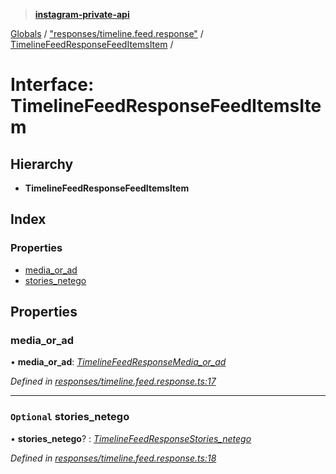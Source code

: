 > **[instagram-private-api](../README.md)**

[Globals](../README.md) / ["responses/timeline.feed.response"](../modules/_responses_timeline_feed_response_.md) / [TimelineFeedResponseFeedItemsItem](_responses_timeline_feed_response_.timelinefeedresponsefeeditemsitem.md) /

# Interface: TimelineFeedResponseFeedItemsItem

## Hierarchy

* **TimelineFeedResponseFeedItemsItem**

## Index

### Properties

* [media_or_ad](_responses_timeline_feed_response_.timelinefeedresponsefeeditemsitem.md#media_or_ad)
* [stories_netego](_responses_timeline_feed_response_.timelinefeedresponsefeeditemsitem.md#optional-stories_netego)

## Properties

###  media_or_ad

• **media_or_ad**: *[TimelineFeedResponseMedia_or_ad](_responses_timeline_feed_response_.timelinefeedresponsemedia_or_ad.md)*

*Defined in [responses/timeline.feed.response.ts:17](https://github.com/dilame/instagram-private-api/blob/173bc62/src/responses/timeline.feed.response.ts#L17)*

___

### `Optional` stories_netego

• **stories_netego**? : *[TimelineFeedResponseStories_netego](_responses_timeline_feed_response_.timelinefeedresponsestories_netego.md)*

*Defined in [responses/timeline.feed.response.ts:18](https://github.com/dilame/instagram-private-api/blob/173bc62/src/responses/timeline.feed.response.ts#L18)*